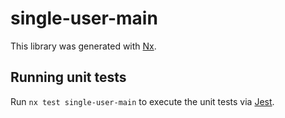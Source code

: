 # single-user-main

This library was generated with [Nx](https://nx.dev).

## Running unit tests

Run `nx test single-user-main` to execute the unit tests via [Jest](https://jestjs.io).
